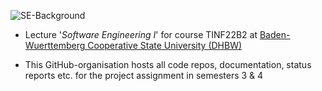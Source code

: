 ![SE-Background](https://github.com/https-github-com-SE-TINF22B2/.github/assets/80126696/a74b497d-549a-4ecc-ae5b-f56bc0fca9b2)

- Lecture '_Software Engineering I_'  for course TINF22B2 at [Baden-Wuerttemberg Cooperative State University (DHBW)](https://www.dhbw.de/english/home)

- This GitHub-organisation hosts all code repos, documentation, status reports etc. for the project assignment in semesters 3 & 4

